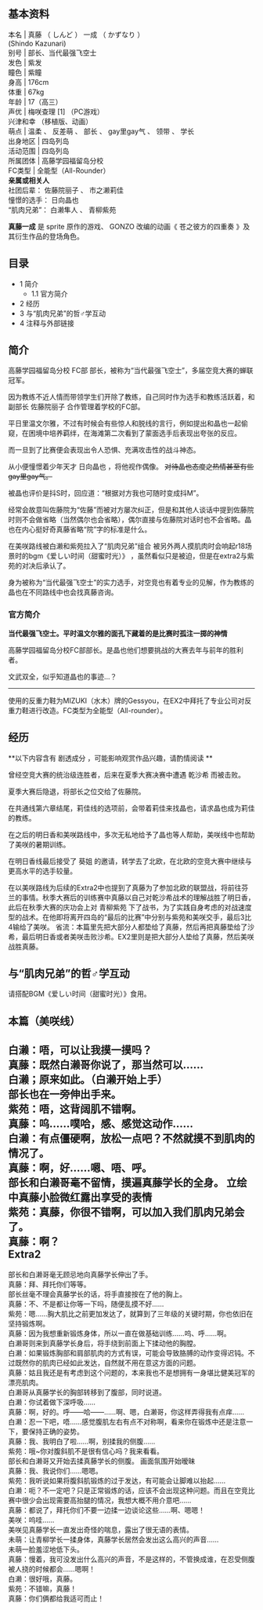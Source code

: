 **基本资料**  
---  
本名  |  真藤  （  しんど  ）  一成  （  かずなり  ）    
(Shindo Kazunari)  
别号  |  部长、当代最强飞空士   
发色  |  紫发   
瞳色  |  紫瞳   
身高  |  176cm   
体重  |  67kg   
年龄  |  17（高三）   
声优  |  梅咲查理  [1]  （PC游戏）   
兴津和幸  （移植版、动画）  
萌点  |  温柔  、  反差萌  、  部长  、  gay里gay气  、  领带  、  学长   
出身地区  |  四岛列岛   
活动范围  |  四岛列岛   
所属团体  |  高藤学园福留岛分校   
FC类型  |  全能型（All-Rounder）   
**亲属或相关人**  
社团后辈：  佐藤院丽子  、  市之濑莉佳  
憧憬的选手：  日向晶也  
“肌肉兄弟”：  白濑隼人  、  青柳紫苑  
  
**真藤一成** 是  sprite  原作的游戏、  GONZO  改编的动画《  苍之彼方的四重奏  》及其衍生作品的登场角色。

##  目录

  * 1  简介 
    * 1.1  官方简介 
  * 2  经历 
  * 3  与“肌肉兄弟”的哲♂学互动 
  * 4  注释与外部链接 

##  简介

高藤学园福留岛分校  FC部  部长，被称为“当代最强飞空士”，多届空竞大赛的蝉联冠军。

因为教练不近人情而带领学生们开除了教练，自己同时作为选手和教练活跃着，和副部长  佐藤院丽子  合作管理着学校的FC部。

平日里温文尔雅，不过有时候会有些惊人和脱线的言行，例如提出和晶也一起偷窥，在困境中培养羁绊，在海滩第二次看到了蒙面选手后表现出夸张的反应。

而一旦到了比赛便会表现出令人恐惧、充满攻击性的战斗神态。

从小便憧憬着少年天才  日向晶也  ，将他视作偶像。 ~~对待晶也态度之热情甚至有些gay里gay气。~~

被晶也评价是抖S时，回应道：“根据对方我也可随时变成抖M”。

经常会故意叫佐藤院为“佐藤”而被对方屡次纠正，但是和其他人谈话中提到佐藤院时则不会做省略（当然偶尔也会省略），偶尔直接与佐藤院对话时也不会省略。晶也在内心挺好奇真藤省略“院”字的标准是什么。

在美咲路线被白濑和紫苑拉入了“肌肉兄弟”组合  被另外两人摸肌肉时会响起r18场景时的bgm《爱しい时间（甜蜜时光）》
，虽然看似只是被迫，但是在extra2与紫苑的对决后承认了。

身为被称为“当代最强飞空士”的实力选手，对空竞也有着专业的见解，作为教练的晶也在不同路线中也会找真藤咨询。

###  官方简介

**当代最强飞空士。平时温文尔雅的面孔下藏着的是比赛时孤注一掷的神情**

高藤学园福留岛分校FC部部长。是晶也他们想要挑战的大赛去年与前年的胜利者。

文武双全，似乎知道晶也的事迹...？

* * *

使用的反重力鞋为MIZUKI（水木）牌的Gessyou，在EX2中拜托了专业公司对反重力鞋进行改造。FC类型为全能型（All-rounder）。

##  经历

**以下内容含有 剧透成分  ，可能影响观赏作品兴趣，请酌情阅读 **

曾经空竞大赛的统治级连胜者，后来在夏季大赛决赛中遭遇  乾沙希  而被击败。

夏季大赛后隐退，将部长之位交给了佐藤院。

在共通线第六章结尾，莉佳线的选项前，会带着莉佳来找晶也，请求晶也成为莉佳的教练。

在之后的明日香和美咲路线中，多次无私地给予了晶也等人帮助，美咲线中也帮助了美咲的暑期训练。

在明日香线最后接受了  葵姐  的邀请，转学去了北欧，在北欧的空竞大赛中继续与更高水平的选手较量。

在以美咲路线为后续的Extra2中也提到了真藤为了参加北欧的联盟战，将前往芬兰的事情。秋季大赛后的训练赛中真藤以自己对乾沙希战术的理解战胜了明日香，此后在秋季大赛的庆功会上对
青柳紫苑  下了战书，为了实践自身考虑的对战速度型的战术。在他即将离开四岛的“最后的比赛”中分别与紫苑和美咲交手，最后3比4输给了美咲。
省流：本篇里先把大部分人都垫给了真藤，然后再把真藤垫给了沙希，最后明日香或者美咲击败沙希。EX2里则是把大部分人垫给了真藤，然后美咲战胜真藤。

##  与“肌肉兄弟”的哲♂学互动

请搭配BGM《爱しい时间（甜蜜时光）》食用。

本篇（美咲线）  
---  
白濑：唔，可以让我摸一摸吗？  
真藤：既然白濑哥你说了，那当然可以……  
白濑；原来如此。（白濑开始上手）  
部长也在一旁伸出手来。  
紫苑：唔，这背阔肌不错啊。  
真藤：呜……噗哈，感、感觉这动作……  
白濑：有点僵硬啊，放松一点吧？不然就摸不到肌肉的情况了。  
真藤：啊，好……嗯、唔、呼。  
部长和白濑哥毫不留情，摸遍真藤学长的全身。  立绘中真藤小脸微红露出享受的表情  
紫苑：真藤，你很不错啊，可以加入我们肌肉兄弟会了。  
真藤：啊？  
Extra2  
---  
部长和白濑哥毫无顾忌地向真藤学长伸出了手。  
真藤：拜、拜托你们等等。  
部长丝毫不理会真藤学长的话，将手直接按在了他的胸上。  
真藤：不、不是都让你等一下吗，随便乱摸不好……  
紫苑：嗯……胸大肌比之前更加发达了，就算到了三年级的关键时期，你也依旧在坚持锻炼啊。  
真藤：因为我想重新锻炼身体，所以一直在做基础训练……呜、呼……啊。  
白濑哥则来到真藤学长身后，将手绕到前面上下揉动他的胸膛。  
白濑：如果锻炼胸部和肩部肌肉的方式有误，可能会导致胳膊的动作变得迟钝。不过既然你的肌肉已经如此发达，自然就不用在意这方面的问题。  
真藤：姑且我还是有考虑到这个问题的，本来我也不是想拥有一身堪比健美冠军的漂亮肌肉。  
白濑哥从真藤学长的胸部转移到了腹部，同时说道。  
白濑：你试着做下深呼吸……  
真藤：啊，好的。呼——哈——……啊、嗯，白濑哥，你这样弄得我有点痒……  
白濑：忍一下吧，唔……感觉腹肌左右有点不对称啊，看来你在锻炼中还是注意一下，要保持正确的姿势。  
真藤：我、我明白了啦……啊，别揉我的侧腹……  
紫苑：哦~你对腹斜肌不是很有信心吗？我来看看。  
部长和白濑哥又开始去揉真藤学长的侧腹。  画面氛围开始暧昧  
真藤：我、我说你们……嗯嗯。  
紫苑：我听说如果将腹斜肌锻炼的过于发达，有可能会让脚难以抬起……  
白濑：呃？不一定吧？只是正常锻炼的话，应该不会出现这种问题。而且在空竞比赛中很少会出现需要高抬腿的情况，我想大概不用介意吧……  
真藤：都说了，拜托你们不要一边揉一边谈论这些……啊、嗯嗯！  
美咲：呜哇……  
美咲见真藤学长一直发出奇怪的喘息，露出了很无语的表情。  
未萌：让青柳学长一揉身体，真藤学长居然会发出这么高兴的声音……  
未萌一脸羞涩地低下头。  
真藤：慢着，我可没发出什么高兴的声音，不是这样的，不管换成谁，在忍受侧腹被人挠的时候都会……嗯啊！  
白濑：很好哦，真藤。  
紫苑：不错嘛，真藤！  
真藤：你们俩都给我适可而止！  
  